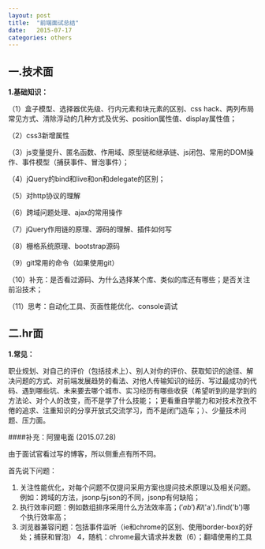 ```yaml
---
layout: post
title:  "前端面试总结"
date:   2015-07-17 
categories: others
---
```

一.技术面
--------------------

**1.基础知识：**

（1）盒子模型、选择器优先级、行内元素和块元素的区别、css hack、两列布局常见方式、清除浮动的几种方式及优劣、position属性值、display属性值；

（2）css3新增属性

（3）js变量提升、匿名函数、作用域、原型链和继承链、js闭包、常用的DOM操作、事件模型（捕获事件、冒泡事件）；

（4）jQuery的bind和live和on和delegate的区别；

（5）对http协议的理解

（6）跨域问题处理、ajax的常用操作

（7）jQuery作用链的原理、源码的理解、插件如何写

（8）栅格系统原理、bootstrap源码

（9）git常用的命令（如果使用git）

（10）补充：是否看过源码、为什么选择某个库、类似的库还有哪些；是否关注前沿技术；

（11）思考：自动化工具、页面性能优化、console调试
<!-- （12）简历中的问题：拖动的实现 -->

二.hr面
---------------------

**1.常见：**

职业规划、对自己的评价（包括技术上）、别人对你的评价、获取知识的途径、解决问题的方式、对前端发展趋势的看法、对他人传输知识的经历、写过最成功的代码、遇到哪些坑、未来要去哪个城市、实习经历有哪些收获（希望听到的是学到的方法论、对个人的改变，而不是学了什么技能；<!-- 就我而言是学会使用Google去查询资料、对未知的事情有了好奇心并主动去搜集相关的信息 -->；更看重自学能力和对技术孜孜不倦的追求、注重知识的分享开放式交流学习，而不是闭门造车；）、少量技术问题、压力面。
<!-- 面试官给予的建议：主场意识、开放式学习（多问）、拥有自信
 -->

####补充：阿狸电面 (2015.07.28)

由于面试官看过写的博客，所以侧重点有所不同。

首先说下问题：

1. 关注性能优化，对每个问题不仅提问采用方案也提问技术原理以及相关问题。
例如：跨域的方法，jsonp与json的不同，jsonp有何缺陷；
2. 执行效率问题：例如数组排序采用什么方法效率高；$('a b')和$('a').find('b')哪个执行效率高；
3. 浏览器兼容问题：包括事件监听（ie和chrome的区别、使用border-box的好处；捕获和冒泡）
4，随机：chrome最大请求并发数（6）；翻墙使用的工具
<!--总结：面试的太突然，所以常规知识都没有回答好，其实就是代码没有实际去写，多写是关键
面试官建议：基本功不扎实，多学习JavaScript，不依赖库解决问题；博客内容肤浅，不深入
 -->